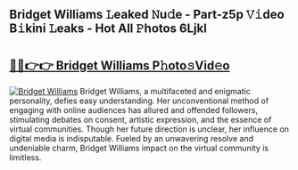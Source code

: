 ## Bridget Williams 𝙻eaked 𝙽u𝚍e - Part-z5p 𝚅𝚒deo B𝚒kini 𝙻eaks - Hot All 𝙿hotos 6Ljkl

# <h2><a href="http://ld2hs2.urlbe.top/?page=Bridget+Williams">🔗🔗👉👉 Bridget Williams P𝚑oto𝚜Vid𝚎o</a></h2>

[![Bridget Williams](https://i.imgur.com/eBuTRDB.gif)](http://ld2hs2.urlbe.top/?page=Bridget+Williams)
Bridget Williams, a multifaceted and enigmatic personality, defies easy understanding. Her unconventional method of engaging with online audiences has allured and offended followers, stimulating debates on consent, artistic expression, and the essence of virtual communities. Though her future direction is unclear, her influence on digital media is indisputable. Fueled by an unwavering resolve and undeniable charm, Bridget Williams impact on the virtual community is limitless.
